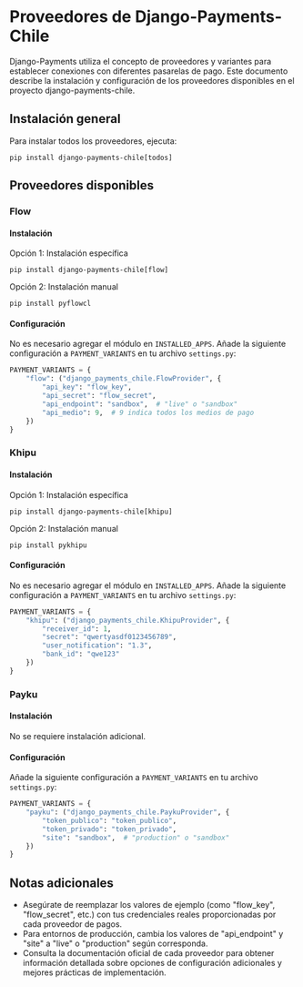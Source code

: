 # Proveedores de Django-Payments-Chile

Django-Payments utiliza el concepto de proveedores y variantes para establecer conexiones con diferentes pasarelas de pago. Este documento describe la instalación y configuración de los proveedores disponibles en el proyecto django-payments-chile.

## Instalación general

Para instalar todos los proveedores, ejecuta:

```shell
pip install django-payments-chile[todos]
```

## Proveedores disponibles

### Flow

#### Instalación

Opción 1: Instalación específica

```shell
pip install django-payments-chile[flow]
```

Opción 2: Instalación manual

```shell
pip install pyflowcl
```

#### Configuración

No es necesario agregar el módulo en `INSTALLED_APPS`. Añade la siguiente configuración a `PAYMENT_VARIANTS` en tu archivo `settings.py`:

```python
PAYMENT_VARIANTS = {
    "flow": ("django_payments_chile.FlowProvider", {
        "api_key": "flow_key",
        "api_secret": "flow_secret",
        "api_endpoint": "sandbox",  # "live" o "sandbox"
        "api_medio": 9,  # 9 indica todos los medios de pago
    })
}
```

### Khipu

#### Instalación

Opción 1: Instalación específica

```shell
pip install django-payments-chile[khipu]
```

Opción 2: Instalación manual

```shell
pip install pykhipu
```

#### Configuración

No es necesario agregar el módulo en `INSTALLED_APPS`. Añade la siguiente configuración a `PAYMENT_VARIANTS` en tu archivo `settings.py`:

```python
PAYMENT_VARIANTS = {
    "khipu": ("django_payments_chile.KhipuProvider", {
        "receiver_id": 1,
        "secret": "qwertyasdf0123456789",
        "user_notification": "1.3",
        "bank_id": "qwe123"
    })
}
```

### Payku

#### Instalación

No se requiere instalación adicional.

#### Configuración

Añade la siguiente configuración a `PAYMENT_VARIANTS` en tu archivo `settings.py`:

```python
PAYMENT_VARIANTS = {
    "payku": ("django_payments_chile.PaykuProvider", {
        "token_publico": "token_publico",
        "token_privado": "token_privado",
        "site": "sandbox",  # "production" o "sandbox"
    })
}
```

## Notas adicionales

-   Asegúrate de reemplazar los valores de ejemplo (como "flow_key", "flow_secret", etc.) con tus credenciales reales proporcionadas por cada proveedor de pagos.
-   Para entornos de producción, cambia los valores de "api_endpoint" y "site" a "live" o "production" según corresponda.
-   Consulta la documentación oficial de cada proveedor para obtener información detallada sobre opciones de configuración adicionales y mejores prácticas de implementación.
